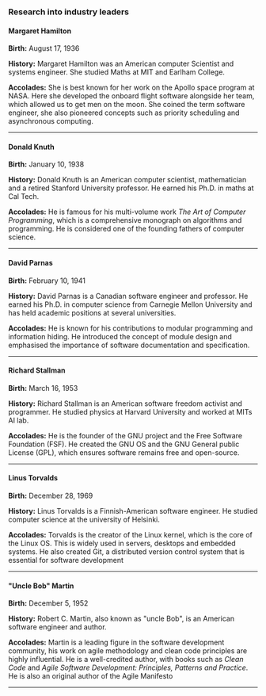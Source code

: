 ### Research into industry leaders


#### Margaret Hamilton
**Birth:** August 17, 1936

**History:** Margaret Hamilton was an American computer Scientist and systems engineer. She studied Maths at MIT and Earlham College.

**Accolades:** She is best known for her work on the Apollo space program at NASA. Here she developed the onboard flight software alongside her team, which allowed us to get men on the moon. She coined the term software engineer, she also pioneered concepts such as priority scheduling and asynchronous computing.

----
#### Donald Knuth
**Birth:** January 10, 1938

**History:** Donald Knuth is an American computer scientist, mathematician and a retired Stanford University professor. He earned his Ph.D. in maths at Cal Tech.

**Accolades:** He is famous for his multi-volume work *The Art of Computer Programming*, which is a comprehensive monograph on algorithms and programming. He is considered one of the founding fathers of computer science.
 
----
#### David Parnas
**Birth:** February 10, 1941

**History:** David Parnas is a Canadian software engineer and professor. He earned his Ph.D. in computer science from Carnegie Mellon University and has held academic positions at several universities.

**Accolades:** He is known for his contributions to modular programming and information hiding. He introduced the concept of module design and emphasised the importance of software documentation and specification.

----
#### Richard Stallman
**Birth:** March 16, 1953

**History:** Richard Stallman is an American software freedom activist and programmer. He studied physics at Harvard University and worked at MITs AI lab.

**Accolades:** He is the founder of the GNU project and the Free Software Foundation (FSF). He created the GNU OS and the GNU General public License (GPL), which ensures software remains free and open-source.

----
#### Linus Torvalds
**Birth:** December 28, 1969

**History:** Linus Torvalds is a Finnish-American software engineer. He studied computer science at the university of Helsinki.

**Accolades:** Torvalds is the creator of the Linux kernel, which is the core of the Linux OS. This is widely used in servers, desktops and embedded systems. He also created Git, a distributed version control system that is essential for software development

----
#### "Uncle Bob" Martin
**Birth:** December 5, 1952

**History:** Robert C. Martin, also known as "uncle Bob", is an American software engineer and author.

**Accolades:** Martin is a leading figure in the software development community, his work on agile methodology and clean code principles are highly influential. He is a well-credited author, with books such as *Clean Code* and *Agile Software Development: Principles, Patterns and Practice*. He is also an original author of the Agile Manifesto

----
